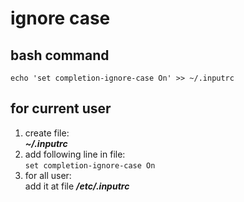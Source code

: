 # ignore case

## bash command

`echo 'set completion-ignore-case On' >> ~/.inputrc`

## for current user

1. create file:  
   ***~/.inputrc***
2. add following line in file:  
   `set completion-ignore-case On`
3. for all user:  
   add it at file ***/etc/.inputrc***
